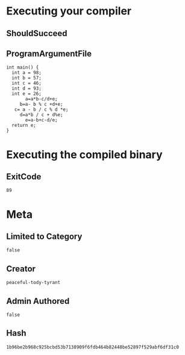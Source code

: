 # Executing your compiler

## ShouldSucceed

## ProgramArgumentFile

```
int main() {
  int a = 98;
  int b = 57;
  int c = 46;
  int d = 93;
  int e = 26;
       a=a*b-c/d+e;
     b=a- b % c +d+e;
   c= a - b / c % d *e;
     d=a*b / c + d%e;
       e=a-b+c-d/e;
  return e;
}

```

# Executing the compiled binary

## ExitCode

```
89
```

# Meta

## Limited to Category

```
false
```

## Creator

```
peaceful-tody-tyrant
```

## Admin Authored

```
false
```

## Hash

```
1b96be2b968c925bcbd53b7138909f6fdb464b82448be52897f529abf6df31c0
```
